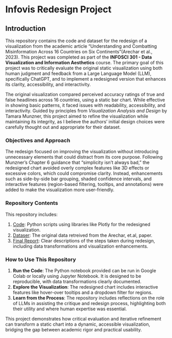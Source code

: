 # Infovis Redesign Project

## Introduction

This repository contains the code and dataset for the redesign of a visualization from the academic article “Understanding and Combatting Misinformation Across 16 Countries on Six Continents”(Arechar et al., 2023). This project was completed as part of the **INFOSCI 301 - Data Visualization and Information Aesthetics** course. The primary goal of this project was to critically evaluate the original static visualization using both human judgment and feedback from a Large Language Model (LLM), specifically ChatGPT, and to implement a redesigned version that enhances its clarity, accessibility, and interactivity.

The original visualization compared perceived accuracy ratings of true and false headlines across 16 countries, using a static bar chart. While effective in showing basic patterns, it faced issues with readability, accessibility, and interactivity. Guided by principles from *Visualization Analysis and Design* by Tamara Munzner, this project aimed to refine the visualization while maintaining its integrity, as I believe the authors’ initial design choices were carefully thought out and appropriate for their dataset.

### Objectives and Approach

The redesign focused on improving the visualization without introducing unnecessary elements that could distract from its core purpose. Following Munzner’s Chapter 6 guidance that “simplicity isn’t always bad,” the redesigned chart avoided overly complex features like 3D effects or excessive colors, which could compromise clarity. Instead, enhancements such as side-by-side bar grouping, shaded confidence intervals, and interactive features (region-based filtering, tooltips, and annotations) were added to make the visualization more user-friendly.

### Repository Contents

This repository includes:
1. [Code](/Users/aidacamacho/Desktop/github/Infovis_Redesign/Code/Infovis_Redesgin_Porject_code.ipynb): Python scripts using libraries like Plotly for the redesigned visualization.
2. [Dataser](/Users/aidacamacho/Desktop/github/Infovis_Redesign/Data/CR.csv): The original data retreived from the Arechar, et.al, paper.
3. [Final Report](/Users/aidacamacho/Desktop/github/Infovis_Redesign/Documentation/README.md): Clear descriptions of the steps taken during redesign, including data transformations and visualization enhancements.

### How to Use This Repository

1. **Run the Code**: The Python notebook provided can be run in Google Colab or locally using Jupyter Notebook. It is designed to be reproducible, with data transformations clearly documented.
2. **Explore the Visualization**: The redesigned chart includes interactive features like hover-over tooltips and a dropdown filter for regions.
3. **Learn from the Process**: The repository includes reflections on the role of LLMs in assisting the critique and redesign process, highlighting both their utility and where human expertise was essential.

This project demonstrates how critical evaluation and iterative refinement can transform a static chart into a dynamic, accessible visualization, bridging the gap between academic rigor and practical usability.